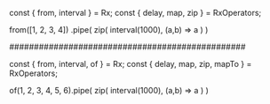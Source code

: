 const { from, interval } = Rx;
const { delay, map, zip } = RxOperators;
 
from([1, 2, 3, 4])
	.pipe(
  	zip(
      interval(1000),
      (a,b) => a
    )
	)

################################################

const { from, interval, of } = Rx;
const { delay, map, zip, mapTo } = RxOperators;
 
of(1, 2, 3, 4, 5, 6).pipe(
  	zip(
      interval(1000),
      (a,b) => a
    )
	)